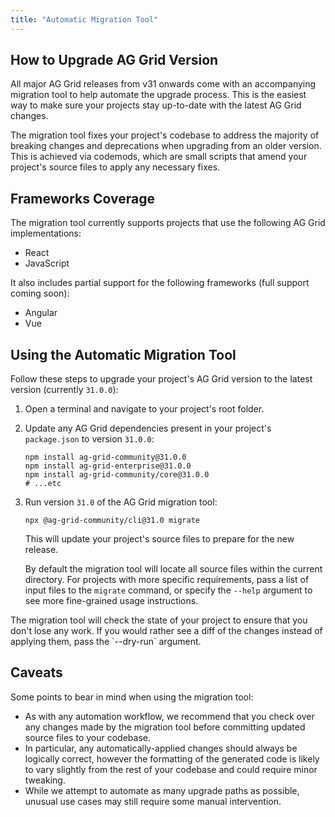 ```yaml
---
title: "Automatic Migration Tool"
---
```


## How to Upgrade AG Grid Version

All major AG Grid releases from v31 onwards come with an accompanying migration tool to help automate the upgrade process. This is the easiest way to make sure your projects stay up-to-date with the latest AG Grid changes.

The migration tool fixes your project's codebase to address the majority of breaking changes and deprecations when upgrading from an older version. This is achieved via codemods, which are small scripts that amend your project's source files to apply any necessary fixes.

## Frameworks Coverage

The migration tool currently supports projects that use the following AG Grid implementations:

- React
- JavaScript

It also includes partial support for the following frameworks (full support coming soon):

- Angular
- Vue

##  Using the Automatic Migration Tool

Follow these steps to upgrade your project's AG Grid version to the latest version (currently `31.0.0`):

1. Open a terminal and navigate to your project's root folder.

2. Update any AG Grid dependencies present in your project's `package.json` to version `31.0.0`:

    ```
    npm install ag-grid-community@31.0.0
    npm install ag-grid-enterprise@31.0.0
    npm install ag-grid-community/core@31.0.0
    # ...etc
    ```

3. Run version `31.0` of the AG Grid migration tool:

    ```
    npx @ag-grid-community/cli@31.0 migrate
    ```

    This will update your project's source files to prepare for the new release.

    By default the migration tool will locate all source files within the current directory. For projects with more specific requirements, pass a list of input files to the `migrate` command, or specify the `--help` argument to see more fine-grained usage instructions.

<note>
The migration tool will check the state of your project to ensure that you don't lose any work. If you would rather see a diff of the changes instead of applying them, pass the `--dry-run` argument.
</note>

##  Caveats

Some points to bear in mind when using the migration tool:

- As with any automation workflow, we recommend that you check over any changes made by the migration tool before committing updated source files to your codebase.
- In particular, any automatically-applied changes should always be logically correct, however the formatting of the generated code is likely to vary slightly from the rest of your codebase and could require minor tweaking.
- While we attempt to automate as many upgrade paths as possible, unusual use cases may still require some manual intervention.
